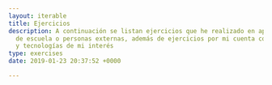 ```yaml
---
layout: iterable
title: Ejercicios
description: A continuación se listan ejercicios que he realizado en apoyo a compañeros
  de escuela o personas externas, además de ejercicios por mi cuenta con herramientas
  y tecnologías de mi interés
type: exercises
date: 2019-01-23 20:37:52 +0000

---
```

